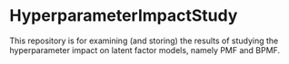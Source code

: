 # HyperparameterImpactStudy
This repository is for examining (and storing) the results of studying the hyperparameter impact on latent factor models, namely PMF and BPMF.
